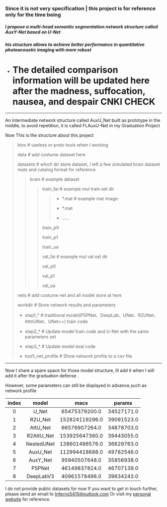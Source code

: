 ### Since it is not very specification |  this project is for reference only for the time being
##### I propose a multi-head semantic segmentation network structure called AuxY-Net based on U-Net
##### his structure allows to achieve better performance in quantitative photoacoustic imaging with more robust 
- # The detailed comparison information will be updated here after the madness, suffocation, nausea, and despair CNKI CHECK

---
An intermediate network structure called AuxU_Net built as prototype in the middle,
to avoid repetition, it is called FLAuxU-Net in my Graduation Project

Now This is the structure about this project

>  bins  # useless or proto tools when I working
> 
> data  # add costume dataset here
> 
> datasets  # which dir store dataset, I left a few simulated brain dataset mats and catalog format for reference  
>
> > brain  # example dataset
> > > train_fai  # example mul train set dir
> > > > - *.mat  # example mat image
> > > >
> > > > - *.mat
> > > >
> > > > - ......
> > > 
> > > train_p0
> > > 
> > > train_p1
> > >
> > > train_ua
> > >
> > > val_fai # example mul val set dir
> > > 
> > > val_p0
> > > 
> > > val_p1
> > >
> > > val_ua
> > >
> 
> nets # add costume net and all model store at here
>
> workdir #  Store network results and parameters
> 
> - step1_*  # traditional model(PSPNet、DeepLab、UNet、R2UNet、AttnUNet、UNet++) train code  
> 
> - step2_*  # Update model train code and U-Net with the same parameters set
> 
> - step3_*  # Update model eval code
> 
> - tool1_net_profile # Show network profile to a csv file

---

Now I share a spare space for those model structure, Ill add it when I will add it after the graduation defense .


However, some parameters can still be displayed in advance,such as network profile

| index |   model    |      macs      |   params   |
|:-----:|:----------:|:--------------:|:----------:|
|   0   |   U_Net    | 65475379200.0  | 34527171.0 |
|   1   |  R2U_Net   | 152824119296.0 | 39091523.0 |
|   2   |  AttU_Net  | 66576907264.0  | 34878703.0 |
|   3   | R2AttU_Net | 153925647360.0 | 39443055.0 |
|   4   | NestedUNet | 138601496576.0 | 36629763.0 |
|   5   |  AuxU_Net  | 112994418688.0 | 49782546.0 |
|   6   |  AuxY_Net  | 95940507648.0  | 35856938.0 |
|   7   |   PSPNet   | 46149837824.0  | 46707139.0 |
|   8   | DeepLabV3  | 40961578496.0  | 39634243.0 |

I do not provide public datasets for now
If you want to get in touch further, please send an email to [Inferno5415@outlook.com](inferno5415@outlook.com)
Or visit my [personal website](http://allophane.com/) for reference.
